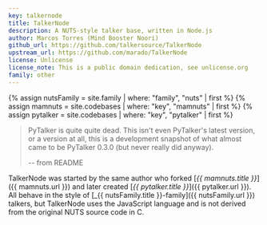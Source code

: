 ```yaml
---
key: talkernode
title: TalkerNode
description: A NUTS-style talker base, written in Node.js
author: Marcos Torres (Mind Booster Noori)
github_url: https://github.com/talkersource/TalkerNode
upstream_url: https://github.com/marado/TalkerNode
license: Unlicense
license_note: This is a public domain dedication, see unlicense.org
family: other
---
```


{% assign nutsFamily = site.family | where: "family", "nuts" | first %}
{% assign mamnuts = site.codebases | where: "key", "mamnuts" | first %}
{% assign pytalker = site.codebases | where: "key", "pytalker" | first %}

> PyTalker is quite quite dead. This isn't even PyTalker's latest version, or a
> version at all, this is a development snapshot of what almost came to be
> PyTalker 0.3.0 (but never really did anyway).
>
> -- from README

TalkerNode was started by the same author who forked [_{{ mamnuts.title }}_]({{ mamnuts.url }})
and later created [_{{ pytalker.title }}_]({{ pytalker.url }}). All behave in the style of 
[_{{ nutsFamily.title }}-family]({{ nutsFamily.url }}) talkers, but TalkerNode uses the JavaScript
language and is not derived from the original NUTS source code in C.
